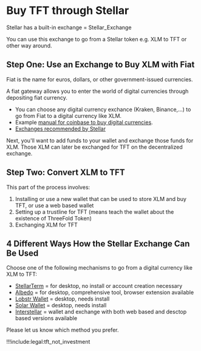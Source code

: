 # Buy TFT through Stellar

Stellar has a built-in exchange = Stellar_Exchange

You can use this exchange to go from a Stellar token e.g. XLM to TFT or other way around.

## Step One: Use an Exchange to Buy XLM with Fiat

Fiat is the name for euros, dollars, or other government-issued currencies. 

A fiat gateway allows you to enter the world of digital currencies through depositing fiat currency.

- You can choose any digital currency exchance (Kraken, Binance,...) to go from Fiat to a digital currency like XLM.
- Example [manual for coinbase to buy digital currencies](coinbase_fiat).
- [Exchanges recommended by Stellar](https://www.stellar.org/lumens/exchanges)

Next, you'll want to add funds to your wallet and exchange those funds for XLM. Those XLM can later be exchanged for TFT on the decentralized exchange.

## Step Two: Convert XLM to TFT

This part of the process involves:

1. Installing or use a new wallet that can be used to store XLM and buy TFT, or use a web based wallet
2. Setting up a trustline for TFT (means teach the wallet about the existence of ThreeFold Token)
3. Exchanging XLM for TFT

## 4 Different Ways How the Stellar Exchange Can Be Used

Choose one of the following mechanisms to go from a digital currency like XLM to TFT:

- [StellarTerm](tft_stellarterm) = for desktop, no install or account creation necessary
- [Albedo](albedo) = for desktop, comprehensive tool, browser extension available
- [Lobstr Wallet](lobstr_wallet) = desktop, needs install
- [Solar Wallet](solar_wallet) = desktop, needs install
- [Interstellar](tft_interstellar) = wallet and exchange with both web based and desctop based versions available
<!-- - [stellarx](tft_stellarx) = web based, gives you a trading view (note: TFT is currently unavailable on stellarx, we have reached out to their team about relisting) -->

Please let us know which method you prefer.

!!!include:legal:tft_not_investment